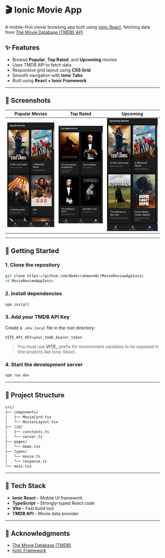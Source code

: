 # 🎬 Ionic Movie App

A mobile-first movie browsing app built using [Ionic React](https://ionicframework.com/docs/react), fetching data from [The Movie Database (TMDB) API](https://www.themoviedb.org/documentation/api).

## ✨ Features

- Browse **Popular**, **Top Rated**, and **Upcoming** movies
- Uses TMDB API to fetch data
- Responsive grid layout using **CSS Grid**
- Smooth navigation with **Ionic Tabs**
- Built using **React + Ionic Framework**

---

## 📸 Screenshots

| Popular Movies                       | Top Rated                             | Upcoming                              |
| ------------------------------------ | ------------------------------------- | ------------------------------------- |
| ![popular](./screenshots/view-1.png) | ![toprated](./screenshots/view-2.png) | ![upcoming](./screenshots/view-3.png) |

---

## 🚀 Getting Started

### 1. Clone the repository

```bash
git clone https://github.com/AbderrahmaneBr/MovieReviewAppIonic
cd MovieReviewAppIonic
```

### 2. Install dependencies

```bash
npm install
```

### 3. Add your TMDB API Key

Create a `.env.local` file in the root directory:

```env
VITE_API_KEY=your_tmdb_bearer_token
```

> You must use **VITE\_** prefix for environment variables to be exposed in Vite projects like Ionic React.

### 4. Start the development server

```bash
npm run dev
```

---

## 🔧 Project Structure

```
src/
├── components/
│   ├── MovieCard.tsx
│   └── MoviesLayout.tsx
├── lib/
│   ├── constants.ts
│   └── server.ts
├── pages/
│   └── Home.tsx
├── types/
│   └── movie.ts
│   └── response.ts
└── main.tsx
```

---

## 🧠 Tech Stack

- **Ionic React** – Mobile UI framework
- **TypeScript** – Strongly-typed React code
- **Vite** – Fast build tool
- **TMDB API** – Movie data provider

---

## 🙌 Acknowledgments

- [The Movie Database (TMDB)](https://www.themoviedb.org/)
- [Ionic Framework](https://ionicframework.com/)
